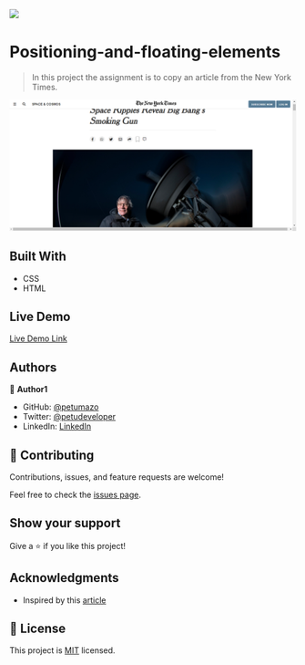 ![](https://img.shields.io/badge/Microverse-blueviolet)

# Positioning-and-floating-elements

> In this project the assignment is to copy an article from the New York Times.

![screenshot](/project_creenshot.png)

## Built With

- CSS
- HTML

## Live Demo

[Live Demo Link](https://petumazo.github.io/Positioning-and-floating-elements/)

## Authors

👤 **Author1**

- GitHub: [@petumazo](https://github.com/petumazo)
- Twitter: [@petudeveloper](https://twitter.com/petudeveloper)
- LinkedIn: [LinkedIn](https://www.linkedin.com/in/david-alvarez-mazzo-777712143/)

## 🤝 Contributing

Contributions, issues, and feature requests are welcome!

Feel free to check the [issues page](issues/).

## Show your support

Give a ⭐️ if you like this project!

## Acknowledgments

- Inspired by this [article](http://www.nytimes.com/2014/03/18/science/space/detection-of-waves-in-space-buttresses-landmark-theory-of-big-bang.html?_r=0)

## 📝 License

This project is [MIT](lic.url) licensed.
